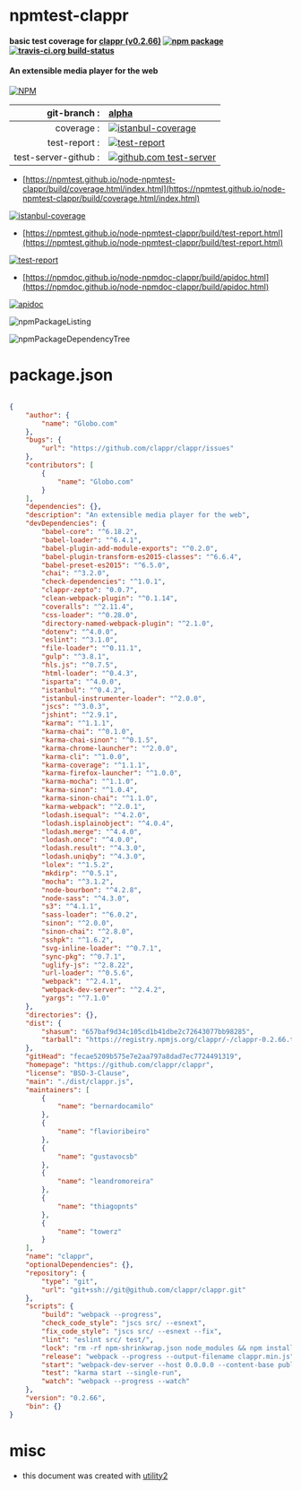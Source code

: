 # npmtest-clappr

#### basic test coverage for  [clappr (v0.2.66)](https://github.com/clappr/clappr)  [![npm package](https://img.shields.io/npm/v/npmtest-clappr.svg?style=flat-square)](https://www.npmjs.org/package/npmtest-clappr) [![travis-ci.org build-status](https://api.travis-ci.org/npmtest/node-npmtest-clappr.svg)](https://travis-ci.org/npmtest/node-npmtest-clappr)

#### An extensible media player for the web

[![NPM](https://nodei.co/npm/clappr.png?downloads=true&downloadRank=true&stars=true)](https://www.npmjs.com/package/clappr)

| git-branch : | [alpha](https://github.com/npmtest/node-npmtest-clappr/tree/alpha)|
|--:|:--|
| coverage : | [![istanbul-coverage](https://npmtest.github.io/node-npmtest-clappr/build/coverage.badge.svg)](https://npmtest.github.io/node-npmtest-clappr/build/coverage.html/index.html)|
| test-report : | [![test-report](https://npmtest.github.io/node-npmtest-clappr/build/test-report.badge.svg)](https://npmtest.github.io/node-npmtest-clappr/build/test-report.html)|
| test-server-github : | [![github.com test-server](https://npmtest.github.io/node-npmtest-clappr/GitHub-Mark-32px.png)](https://npmtest.github.io/node-npmtest-clappr/build/app/index.html) | | build-artifacts : | [![build-artifacts](https://npmtest.github.io/node-npmtest-clappr/glyphicons_144_folder_open.png)](https://github.com/npmtest/node-npmtest-clappr/tree/gh-pages/build)|

- [https://npmtest.github.io/node-npmtest-clappr/build/coverage.html/index.html](https://npmtest.github.io/node-npmtest-clappr/build/coverage.html/index.html)

[![istanbul-coverage](https://npmtest.github.io/node-npmtest-clappr/build/screenCapture.buildCi.browser.%252Ftmp%252Fbuild%252Fcoverage.lib.html.png)](https://npmtest.github.io/node-npmtest-clappr/build/coverage.html/index.html)

- [https://npmtest.github.io/node-npmtest-clappr/build/test-report.html](https://npmtest.github.io/node-npmtest-clappr/build/test-report.html)

[![test-report](https://npmtest.github.io/node-npmtest-clappr/build/screenCapture.buildCi.browser.%252Ftmp%252Fbuild%252Ftest-report.html.png)](https://npmtest.github.io/node-npmtest-clappr/build/test-report.html)

- [https://npmdoc.github.io/node-npmdoc-clappr/build/apidoc.html](https://npmdoc.github.io/node-npmdoc-clappr/build/apidoc.html)

[![apidoc](https://npmdoc.github.io/node-npmdoc-clappr/build/screenCapture.buildCi.browser.%252Ftmp%252Fbuild%252Fapidoc.html.png)](https://npmdoc.github.io/node-npmdoc-clappr/build/apidoc.html)

![npmPackageListing](https://npmtest.github.io/node-npmtest-clappr/build/screenCapture.npmPackageListing.svg)

![npmPackageDependencyTree](https://npmtest.github.io/node-npmtest-clappr/build/screenCapture.npmPackageDependencyTree.svg)



# package.json

```json

{
    "author": {
        "name": "Globo.com"
    },
    "bugs": {
        "url": "https://github.com/clappr/clappr/issues"
    },
    "contributors": [
        {
            "name": "Globo.com"
        }
    ],
    "dependencies": {},
    "description": "An extensible media player for the web",
    "devDependencies": {
        "babel-core": "^6.18.2",
        "babel-loader": "^6.4.1",
        "babel-plugin-add-module-exports": "^0.2.0",
        "babel-plugin-transform-es2015-classes": "^6.6.4",
        "babel-preset-es2015": "^6.5.0",
        "chai": "^3.2.0",
        "check-dependencies": "^1.0.1",
        "clappr-zepto": "0.0.7",
        "clean-webpack-plugin": "^0.1.14",
        "coveralls": "^2.11.4",
        "css-loader": "^0.28.0",
        "directory-named-webpack-plugin": "^2.1.0",
        "dotenv": "^4.0.0",
        "eslint": "^3.1.0",
        "file-loader": "^0.11.1",
        "gulp": "^3.8.1",
        "hls.js": "^0.7.5",
        "html-loader": "^0.4.3",
        "isparta": "^4.0.0",
        "istanbul": "^0.4.2",
        "istanbul-instrumenter-loader": "^2.0.0",
        "jscs": "^3.0.3",
        "jshint": "^2.9.1",
        "karma": "^1.1.1",
        "karma-chai": "^0.1.0",
        "karma-chai-sinon": "^0.1.5",
        "karma-chrome-launcher": "^2.0.0",
        "karma-cli": "^1.0.0",
        "karma-coverage": "^1.1.1",
        "karma-firefox-launcher": "^1.0.0",
        "karma-mocha": "^1.1.0",
        "karma-sinon": "^1.0.4",
        "karma-sinon-chai": "^1.1.0",
        "karma-webpack": "^2.0.1",
        "lodash.isequal": "^4.2.0",
        "lodash.isplainobject": "^4.0.4",
        "lodash.merge": "^4.4.0",
        "lodash.once": "^4.0.0",
        "lodash.result": "^4.3.0",
        "lodash.uniqby": "^4.3.0",
        "lolex": "^1.5.2",
        "mkdirp": "^0.5.1",
        "mocha": "^3.1.2",
        "node-bourbon": "^4.2.8",
        "node-sass": "^4.3.0",
        "s3": "^4.1.1",
        "sass-loader": "^6.0.2",
        "sinon": "^2.0.0",
        "sinon-chai": "^2.8.0",
        "sshpk": "^1.6.2",
        "svg-inline-loader": "^0.7.1",
        "sync-pkg": "^0.7.1",
        "uglify-js": "^2.8.22",
        "url-loader": "^0.5.6",
        "webpack": "^2.4.1",
        "webpack-dev-server": "^2.4.2",
        "yargs": "^7.1.0"
    },
    "directories": {},
    "dist": {
        "shasum": "657baf9d34c105cd1b41dbe2c72643077bb98285",
        "tarball": "https://registry.npmjs.org/clappr/-/clappr-0.2.66.tgz"
    },
    "gitHead": "fecae5209b575e7e2aa797a8dad7ec7724491319",
    "homepage": "https://github.com/clappr/clappr",
    "license": "BSD-3-Clause",
    "main": "./dist/clappr.js",
    "maintainers": [
        {
            "name": "bernardocamilo"
        },
        {
            "name": "flavioribeiro"
        },
        {
            "name": "gustavocsb"
        },
        {
            "name": "leandromoreira"
        },
        {
            "name": "thiagopnts"
        },
        {
            "name": "towerz"
        }
    ],
    "name": "clappr",
    "optionalDependencies": {},
    "repository": {
        "type": "git",
        "url": "git+ssh://git@github.com/clappr/clappr.git"
    },
    "scripts": {
        "build": "webpack --progress",
        "check_code_style": "jscs src/ --esnext",
        "fix_code_style": "jscs src/ --esnext --fix",
        "lint": "eslint src/ test/",
        "lock": "rm -rf npm-shrinkwrap.json node_modules && npm install --silent && npm shrinkwrap",
        "release": "webpack --progress --output-filename clappr.min.js",
        "start": "webpack-dev-server --host 0.0.0.0 --content-base public/ --output-public-path latest/ --hot",
        "test": "karma start --single-run",
        "watch": "webpack --progress --watch"
    },
    "version": "0.2.66",
    "bin": {}
}
```



# misc
- this document was created with [utility2](https://github.com/kaizhu256/node-utility2)
